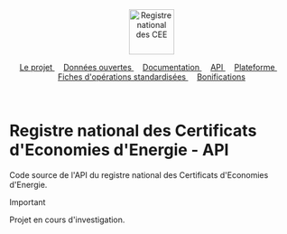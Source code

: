 <div align="center">
    <img width="auto" height="80" src="https://raw.githubusercontent.com/registre-national-cee/.github/refs/heads/main/assets/logo.svg" alt="Registre national des CEE">
</div>
<p align="center">
    <a href="https://github.com/registre-national-cee">
        Le projet
    </a>&nbsp;&nbsp;&nbsp;
    <a href="https://github.com/registre-national-cee/opendata">
        Données ouvertes
    </a>&nbsp;&nbsp;&nbsp;
    <a href="https://github.com/registre-national-cee/documentation">
        Documentation
    </a>&nbsp;&nbsp;&nbsp;
    <a href="https://github.com/registre-national-cee/api">
        API
    </a>&nbsp;&nbsp;&nbsp;
    <a href="https://github.com/registre-national-cee/app">
        Plateforme
    </a>&nbsp;&nbsp;&nbsp;
    <a href="https://github.com/registre-national-cee/fiches">
        Fiches d'opérations standardisées
    </a>&nbsp;&nbsp;&nbsp;
    <a href="https://github.com/registre-national-cee/bonifications">
        Bonifications
    </a>
</p>
<br/>

# Registre national des Certificats d'Economies d'Energie - API

Code source de l'API du registre national des Certificats d'Economies d'Energie.

> [!IMPORTANT]  
> Projet en cours d'investigation.

